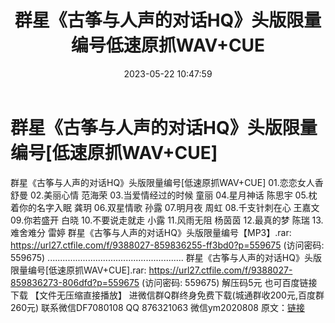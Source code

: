 ﻿---
title: 群星《古筝与人声的对话HQ》头版限量编号低速原抓WAV+CUE
date: 2023-05-22 10:47:59
categories: 新碟专辑、稀有等精品
tags: 纯音雅乐
---
# 群星《古筝与人声的对话HQ》头版限量编号[低速原抓WAV+CUE]

群星《古筝与人声的对话HQ》头版限量编号[低速原抓WAV+CUE]
01.恋恋女人香 舒曼
02.美丽心情 范海荣
03.当爱情经过的时候 童丽
04.星月神话 陈思宇
05.枕着你的名字入眠 龚玥
06.双星情歌 孙露
07.明月夜 周虹
08.千支针刺在心 王嘉文
09.你若盛开 白晓
10.不要说走就走 小露
11.风雨无阻 杨茵茵
12.最真的梦 陈瑞
13.难舍难分 雷婷
群星《古筝与人声的对话HQ》头版限量编号【MP3】.rar: https://url27.ctfile.com/f/9388027-859836255-ff3bd0?p=559675
(访问密码: 559675)
......................................................
群星《古筝与人声的对话HQ》头版限量编号[低速原抓WAV+CUE].rar: https://url27.ctfile.com/f/9388027-859836273-806dfd?p=559675
(访问密码: 559675)
解压码5元
也可百度链接下载 【文件无压缩直接播放】
进微信群Q群终身免费下载(城通群收200元,百度群260元)
联系微信DF7080108 QQ 876321063
微信ym2020808
原文：[链接](https://blog.sina.com.cn/s/blog_1647c7e76010311zl.html)